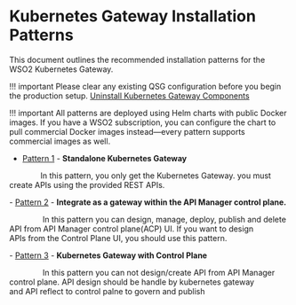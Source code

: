 # Kubernetes Gateway Installation Patterns

This document outlines the recommended installation patterns for the WSO2 Kubernetes Gateway. 

!!! important
    Please clear any existing QSG configuration before you begin the production setup.
    <a href="../../uninstall/" target="_blank">Uninstall Kubernetes Gateway Components</a>

!!! important
    All patterns are deployed using Helm charts with public Docker images. If you have a WSO2 subscription, you can configure the chart to pull commercial Docker images instead—every pattern supports commercial images as well.

- <a href="../../deployment/apk-data-plane-deployment-patterns" target="_blank">Pattern 1</a> - <b>Standalone Kubernetes Gateway</b>
<p>&emsp;&emsp;&emsp;&emsp;In this pattern, you only get the Kubernetes Gateway. you must create APIs using the provided REST APIs.</p>
- <a href="../../deployment/apk-as-gateway-in-apim-deployment-patterns" target="_blank">Pattern 2</a> - <b>Integrate as a gateway within the API Manager control plane. </b><p>&emsp;&emsp;&emsp;&emsp;
In this pattern you can design, manage, deploy, publish and delete API from API Manager control plane(ACP) UI. If you want to design &emsp;&emsp;&emsp;&emsp;APIs from the Control Plane UI, you should use this pattern.</p>
- <a href="../../deployment/apk-with-apim-cp-deployment-patterns" target="_blank">Pattern 3</a> - <b>Kubernetes Gateway with Control Plane</b></a> <p>&emsp;&emsp;&emsp;&emsp;
In this pattern you can not design/create API from API Manager control plane. API design should be handle by kubernetes gateway &emsp;&emsp;&emsp;&emsp; and API reflect to control palne to govern and publish</p>


